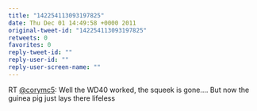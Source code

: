 ```yaml
---
title: "142254113093197825"
date: Thu Dec 01 14:49:58 +0000 2011
original-tweet-id: "142254113093197825"
retweets: 0
favorites: 0
reply-tweet-id: ""
reply-user-id: ""
reply-user-screen-name: ""
---
```

RT <a href="https://twitter.com/corymc5">@corymc5</a>: Well the WD40 worked, the squeek is gone.... But now the guinea pig just lays there lifeless
